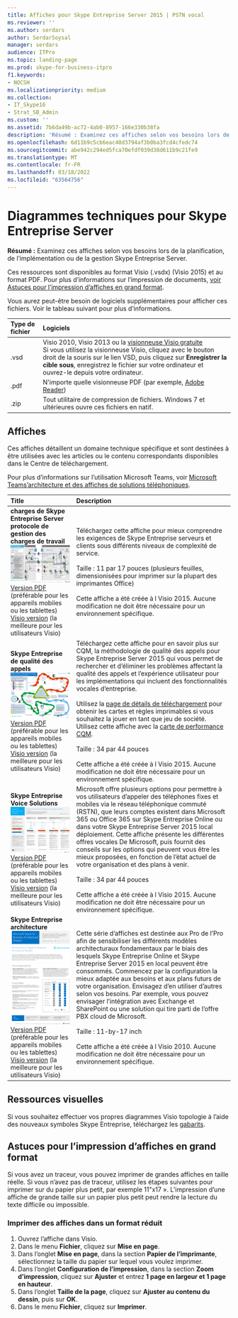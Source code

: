 ```yaml
---
title: Affiches pour Skype Entreprise Server 2015 | PSTN vocal
ms.reviewer: ''
ms.author: serdars
author: SerdarSoysal
manager: serdars
audience: ITPro
ms.topic: landing-page
ms.prod: skype-for-business-itpro
f1.keywords:
- NOCSH
ms.localizationpriority: medium
ms.collection:
- IT_Skype16
- Strat_SB_Admin
ms.custom: ''
ms.assetid: 7b6da49b-ac72-4ab0-8957-166e330b38fa
description: 'Résumé : Examinez ces affiches selon vos besoins lors de la planification, de l’implémentation ou de la gestion Skype Entreprise Server.'
ms.openlocfilehash: 6d11b9c5cb6eac40d3794af3b0ba3fcd4cfedc74
ms.sourcegitcommit: abe942c294ed5fca70efdf039d38d611b9c21fe9
ms.translationtype: MT
ms.contentlocale: fr-FR
ms.lasthandoff: 03/18/2022
ms.locfileid: "63564756"
---
```

# <a name="technical-diagrams-for-skype-for-business-server"></a>Diagrammes techniques pour Skype Entreprise Server

**Résumé :** Examinez ces affiches selon vos besoins lors de la planification, de l’implémentation ou de la gestion Skype Entreprise Server.

Ces ressources sont disponibles au format Visio (.vsdx) (Visio 2015) et au format PDF. Pour plus d’informations sur l’impression de documents, [voir Astuces pour l’impression d’affiches en grand format](technical-diagrams.md#tips).

Vous aurez peut-être besoin de logiciels supplémentaires pour afficher ces fichiers. Voir le tableau suivant pour plus d’informations.

|Type de fichier|Logiciels|
|:--- |:--- |
|.vsd |Visio 2010, Visio 2013 ou la [visionneuse Visio gratuite](https://go.microsoft.com/fwlink/p/?LinkId=393676) <br/> Si vous utilisez la visionneuse Visio, cliquez avec le bouton droit de la souris sur le lien VSD, puis cliquez sur **Enregistrer la cible sous**, enregistrez le fichier sur votre ordinateur et ouvrez-le depuis votre ordinateur. |
|.pdf |N'importe quelle visionneuse PDF (par exemple, [Adobe Reader](https://go.microsoft.com/fwlink/p/?LinkId=393675)) |
|.zip |Tout utilitaire de compression de fichiers. Windows 7 et ultérieures ouvre ces fichiers en natif. |

## <a name="posters"></a>Affiches

Ces affiches détaillent un domaine technique spécifique et sont destinées à être utilisées avec les articles ou le contenu correspondants disponibles dans le Centre de téléchargement.

Pour plus d’informations sur l’utilisation Microsoft Teams, voir [Microsoft Teams’architecture et des affiches de solutions téléphoniques](/MicrosoftTeams/teams-architecture-solutions-posters).

|Title|Description|
|:---|:---|
|**charges de Skype Entreprise Server protocole de gestion des charges de travail** <br/>![Affiche Charges de travail du protocole SfB.](media/0dccf933-eab3-4793-a8a4-4f6b9b0b4fa0.png)<br/>[Version PDF](https://go.microsoft.com/fwlink/p/?LinkId=550989) (préférable pour les appareils mobiles ou les tablettes) <br/> [Visio version](https://go.microsoft.com/fwlink/p/?LinkId=550991) (la meilleure pour les utilisateurs Visio) |Téléchargez cette affiche pour mieux comprendre les exigences de Skype Entreprise serveurs et clients sous différents niveaux de complexité de service.<br/> <br/> Taille : 11 par 17 pouces (plusieurs feuilles, dimensionisées pour imprimer sur la plupart des imprimantes Office) <br/> <br/> Cette affiche a été créée à l Visio 2015. Aucune modification ne doit être nécessaire pour un environnement spécifique. |
|**Skype Entreprise de qualité des appels** <br/> ![Affiche méthodologie de la qualité des appels. ](media/69d33707-8dc4-446a-8d72-0a77be59a64a.png)[Version PDF](https://go.microsoft.com/fwlink/p/?LinkId=617899) (préférable pour les appareils mobiles ou les tablettes) <br/> [Visio version](https://go.microsoft.com/fwlink/p/?LinkId=617900) (la meilleure pour les utilisateurs Visio) |Téléchargez cette affiche pour en savoir plus sur CQM, la méthodologie de qualité des appels pour Skype Entreprise Server 2015 qui vous permet de rechercher et d’éliminer les problèmes affectant la qualité des appels et l’expérience utilisateur pour les implémentations qui incluent des fonctionnalités vocales d’entreprise. <br/> <br/> Utilisez la [page de détails de téléchargement](https://go.microsoft.com/fwlink/p/?LinkId=617898) pour obtenir les cartes et règles imprimables si vous souhaitez la jouer en tant que jeu de société. Utilisez cette affiche avec la [carte de performance CQM](https://go.microsoft.com/fwlink/p/?LinkId=617904). <br/><br/> Taille : 34 par 44 pouces <br/> <br/> Cette affiche a été créée à l Visio 2015. Aucune modification ne doit être nécessaire pour un environnement spécifique. |
|**Skype Entreprise Voice Solutions** <br/> ![Affiche Planifier les solutions vocales.](media/1d3371f3-d554-4d6b-ac4f-a927bbe50b26.png) <br/> [Version PDF](https://go.microsoft.com/fwlink/?linkid=869123) (préférable pour les appareils mobiles ou les tablettes) <br/> [Visio version](https://go.microsoft.com/fwlink/?linkid=869124) (la meilleure pour les utilisateurs Visio) |Microsoft offre plusieurs options pour permettre à vos utilisateurs d’appeler des téléphones fixes et mobiles via le réseau téléphonique commuté (RSTN), que leurs comptes existent dans Microsoft 365 ou Office 365 sur Skype Entreprise Online ou dans votre Skype Entreprise Server 2015 local déploiement. Cette affiche présente les différentes offres vocales De Microsoft, puis fournit des conseils sur les options qui peuvent vous être les mieux proposées, en fonction de l’état actuel de votre organisation et des plans à venir. <br/> <br/> Taille : 34 par 44 pouces <br/><br/> Cette affiche a été créée à l Visio 2015. Aucune modification ne doit être nécessaire pour un environnement spécifique. |
|**Skype Entreprise architecture** <br/> ![Skype Entreprise modèles architecturaux.](media/0734153f-af7b-4cf3-b095-96bdd1de3fb0.png) <br/> [Version PDF](https://go.microsoft.com/fwlink/?linkid=869125) (préférable pour les appareils mobiles ou les tablettes) <br/> [Visio version](https://go.microsoft.com/fwlink/?linkid=869126) (la meilleure pour les utilisateurs Visio) |Cette série d’affiches est destinée aux Pro de l’Pro afin de sensibiliser les différents modèles architecturaux fondamentaux par le biais des lesquels Skype Entreprise Online et Skype Entreprise Server 2015 en local peuvent être consommés. Commencez par la configuration la mieux adaptée aux besoins et aux plans futurs de votre organisation. Envisagez d’en utiliser d’autres selon vos besoins. Par exemple, vous pouvez envisager l’intégration avec Exchange et SharePoint ou une solution qui tire parti de l’offre PBX cloud de Microsoft. <br/><br/> Taille : 11-by-17 inch <br/><br/> Cette affiche a été créée à l Visio 2010. Aucune modification ne doit être nécessaire pour un environnement spécifique. |

## <a name="visual-assets"></a>Ressources visuelles

Si vous souhaitez effectuer vos propres diagrammes Visio topologie à l’aide des nouveaux symboles Skype Entreprise, téléchargez les [gabarits](https://go.microsoft.com/fwlink/p/?LinkId=550985).

## <a name="tips-for-printing-large-format-posters"></a>Astuces pour l’impression d’affiches en grand format

<a name="tips"> </a>

Si vous avez un traceur, vous pouvez imprimer de grandes affiches en taille réelle. Si vous n’avez pas de traceur, utilisez les étapes suivantes pour imprimer sur du papier plus petit, par exemple 11"x17 ». L’impression d’une affiche de grande taille sur un papier plus petit peut rendre la lecture du texte difficile ou impossible.

### <a name="print-posters-on-smaller-paper"></a>Imprimer des affiches dans un format réduit

1. Ouvrez l’affiche dans Visio.
2. Dans le menu **Fichier**, cliquez sur **Mise en page**.
3. Dans l’onglet **Mise en page**, dans la section **Papier de l’imprimante**, sélectionnez la taille du papier sur lequel vous voulez imprimer.
4. Dans l’onglet **Configuration de l’impression**, dans la section **Zoom d’impression**, cliquez sur **Ajuster** et entrez **1 page en largeur et 1 page en hauteur**.
5. Dans l’onglet **Taille de la page**, cliquez sur **Ajuster au contenu du dessin**, puis sur **OK**.
6. Dans le menu **Fichier**, cliquez sur **Imprimer**.